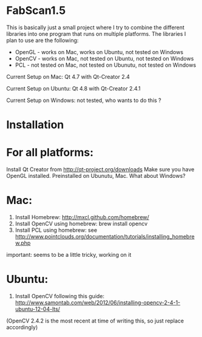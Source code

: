 FabScan1.5
==========

This is basically just a small project where I try to combine the different libraries into one program that runs on multiple platforms.
The libraries I plan to use are the following:
* OpenGL - works on Mac, works on Ubuntu, not tested on Windows
* OpenCV - works on Mac, not tested on Ubuntu, not tested on Windows
* PCL - not tested on Mac, not tested on Ubunutu, not tested on Windows

Current Setup on Mac: Qt 4.7 with Qt-Creator 2.4

Current Setup on Ubuntu: Qt 4.8 with Qt-Creator 2.4.1

Current Setup on Windows: not tested, who wants to do this ?

Installation
===========

For all platforms:
==================

Install Qt Creator from http://qt-project.org/downloads
Make sure you have OpenGL installed. Preinstalled on Ubunutu, Mac. What about Windows?

Mac:
===
1. Install Homebrew: http://mxcl.github.com/homebrew/
2. Install OpenCV using homebrew: brew install opencv
3. Install PCL using homebrew: see http://www.pointclouds.org/documentation/tutorials/installing_homebrew.php

  important: seems to be a little tricky, working on it

Ubuntu:
=======
1. Install OpenCV following this guide: http://www.samontab.com/web/2012/06/installing-opencv-2-4-1-ubuntu-12-04-lts/

  (OpenCV 2.4.2 is the most recent at time of writing this, so just replace accordingly)
